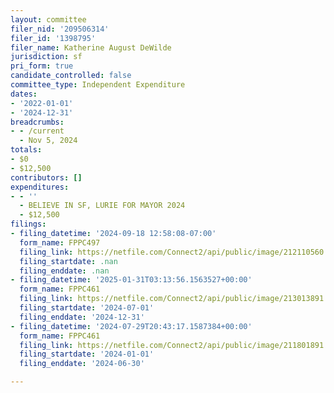 ```yaml
---
layout: committee
filer_nid: '209506314'
filer_id: '1398795'
filer_name: Katherine August DeWilde
jurisdiction: sf
pri_form: true
candidate_controlled: false
committee_type: Independent Expenditure
dates:
- '2022-01-01'
- '2024-12-31'
breadcrumbs:
- - /current
  - Nov 5, 2024
totals:
- $0
- $12,500
contributors: []
expenditures:
- - ''
  - BELIEVE IN SF, LURIE FOR MAYOR 2024
  - $12,500
filings:
- filing_datetime: '2024-09-18 12:58:08-07:00'
  form_name: FPPC497
  filing_link: https://netfile.com/Connect2/api/public/image/212110560
  filing_startdate: .nan
  filing_enddate: .nan
- filing_datetime: '2025-01-31T03:13:56.1563527+00:00'
  form_name: FPPC461
  filing_link: https://netfile.com/Connect2/api/public/image/213013891
  filing_startdate: '2024-07-01'
  filing_enddate: '2024-12-31'
- filing_datetime: '2024-07-29T20:43:17.1587384+00:00'
  form_name: FPPC461
  filing_link: https://netfile.com/Connect2/api/public/image/211801891
  filing_startdate: '2024-01-01'
  filing_enddate: '2024-06-30'

---
```

